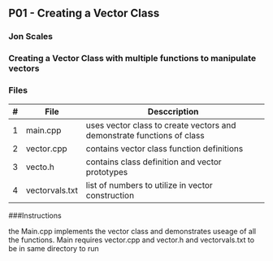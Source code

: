 ## P01 - Creating a Vector Class
### Jon Scales
### Creating a Vector Class with multiple functions to manipulate vectors

### Files
| #|File|Desccription  |
|:-:|----|------------|
| 1|main.cpp| uses vector class to create vectors and demonstrate functions of class|
|2| vector.cpp| contains vector class function definitions|
|3|vecto.h|contains class definition and vector prototypes|
|4|vectorvals.txt|list of numbers to utilize in vector construction|

###Instructions

the Main.cpp implements the vector class and demonstrates useage of all the functions. 
Main requires vector.cpp and vector.h and vectorvals.txt to be in same directory to run

